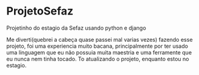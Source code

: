 # ProjetoSefaz
Projetinho do estagio da Sefaz usando python e django

Me diverti(quebrei a cabeça quase passei mal varias vezes) fazendo esse projeto, foi uma experiencia muito bacana, principalmente por ter usado uma linguagem que eu não possuia muita maestria e uma ferramente que eu nunca nem tinha tocado.
To atualizando o projeto, enquanto estou no estagio. 

